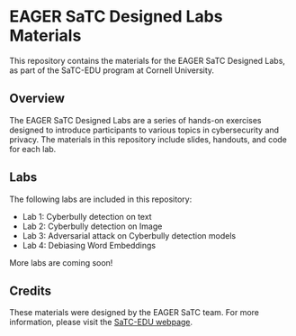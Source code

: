 # EAGER SaTC Designed Labs Materials

This repository contains the materials for the EAGER SaTC Designed Labs, as part of the SaTC-EDU program at Cornell University.

## Overview

The EAGER SaTC Designed Labs are a series of hands-on exercises designed to introduce participants to various topics in cybersecurity and privacy. The materials in this repository include slides, handouts, and code for each lab.

## Labs

The following labs are included in this repository:

- Lab 1: Cyberbully detection on text
- Lab 2: Cyberbully detection on Image
- Lab 3: Adversarial attack on Cyberbully detection models
- Lab 4: Debiasing Word Embeddings

More labs are coming soon!

## Credits

These materials were designed by the EAGER SaTC team. For more information, please visit the [SaTC-EDU webpage](https://cuadvancelab.github.io/labs.html#text).

